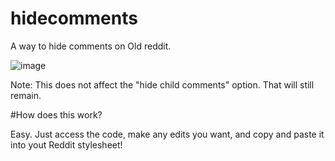 # hidecomments
A way to hide comments on Old reddit. 

![image](https://user-images.githubusercontent.com/82694459/116811269-14dd6680-ab66-11eb-99ff-3fb44807d0c9.png)

Note: This does not affect the "hide child comments" option. That will still remain.

#How does this work?

Easy. Just access the code, make any edits you want, and copy and paste it into yout Reddit stylesheet! 
